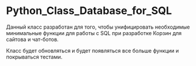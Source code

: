 # Python_Class_Database_for_SQL

Данный класс разработан для того, чтобы унифицировать необходимые минимальные функции для работы с SQL при разработке Корзин для сайтова и чат-ботов.

Класс будет обновляться и будет появляться все больше функции и покрываться тестами.
